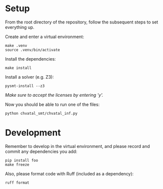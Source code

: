 # Setup

From the root directory of the repository, follow the subsequent steps to set everything up.

Create and enter a virtual environment:
```
make .venv
source .venv/bin/activate
```

Install the dependencies:
```
make install
```

Install a solver (e.g. Z3):
```
pysmt-install --z3
```
*Make sure to accept the licenses by entering 'y'.*

Now you should be able to run one of the files:
```
python chvatal_smt/chvatal_inf.py
```

# Development

Remember to develop in the virtual environment, and please record and commit any dependencies you add:
```
pip install foo
make freeze
```

Also, please format code with Ruff (included as a dependency):
```
ruff format
```

